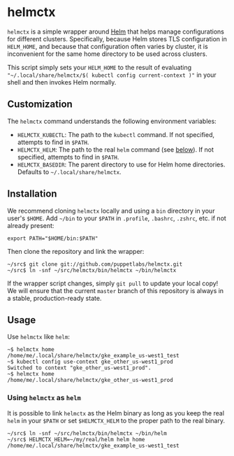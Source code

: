 # helmctx

`helmctx` is a simple wrapper around [Helm](https://helm.sh/) that helps manage
configurations for different clusters. Specifically, because Helm stores TLS
configuration in `HELM_HOME`, and because that configuration often varies by
cluster, it is inconvenient for the same home directory to be used across
clusters.

This script simply sets your `HELM_HOME` to the result of evaluating
`"~/.local/share/helmctx/$( kubectl config current-context )"` in your shell and
then invokes Helm normally.

## Customization

The `helmctx` command understands the following environment variables:

* `HELMCTX_KUBECTL`: The path to the `kubectl` command. If not specified,
  attempts to find in `$PATH`.
* `HELMCTX_HELM`: The path to the real `helm` command (see [below](#using-helmctx-as-helm)). If not specified, attempts to find in `$PATH`.
* `HELMCTX_BASEDIR`: The parent directory to use for Helm home directories.
  Defaults to `~/.local/share/helmctx`.

## Installation

We recommend cloning `helmctx` locally and using a `bin` directory in your
user's `$HOME`. Add `~/bin` to your `$PATH` in `.profile`, `.bashrc`, `.zshrc`,
etc. if not already present:

```shell
export PATH="$HOME/bin:$PATH"
```

Then clone the repository and link the wrapper:

```
~/src$ git clone git://github.com/puppetlabs/helmctx.git
~/src$ ln -snf ~/src/helmctx/bin/helmctx ~/bin/helmctx
```

If the wrapper script changes, simply `git pull` to update your local copy! We
will ensure that the current `master` branch of this repository is always in a
stable, production-ready state.

## Usage

Use `helmctx` like `helm`:

```
~$ helmctx home
/home/me/.local/share/helmctx/gke_example_us-west1_test
~$ kubectl config use-context gke_other_us-west1_prod
Switched to context "gke_other_us-west1_prod".
~$ helmctx home
/home/me/.local/share/helmctx/gke_other_us-west1_prod
```

### Using `helmctx` as `helm`

It is possible to link `helmctx` as the Helm binary as long as you keep the real
`helm` in your `$PATH` or set `$HELMCTX_HELM` to the proper path to the real
binary.

```
~/src$ ln -snf ~/src/helmctx/bin/helmctx ~/bin/helm
~/src$ HELMCTX_HELM=~/my/real/helm helm home
/home/me/.local/share/helmctx/gke_example_us-west1_test
```
